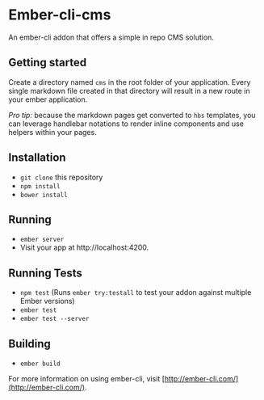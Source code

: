 # Ember-cli-cms

An ember-cli addon that offers a simple in repo CMS solution.

## Getting started

Create a directory named `cms` in the root folder of your application. Every single markdown file created in that directory will result in a new route in your ember application.

*Pro tip:* because the markdown pages get converted to `hbs` templates, you can leverage handlebar notations to render inline components and use helpers within your pages.

## Installation

* `git clone` this repository
* `npm install`
* `bower install`

## Running

* `ember server`
* Visit your app at http://localhost:4200.

## Running Tests

* `npm test` (Runs `ember try:testall` to test your addon against multiple Ember versions)
* `ember test`
* `ember test --server`

## Building

* `ember build`

For more information on using ember-cli, visit [http://ember-cli.com/](http://ember-cli.com/).

